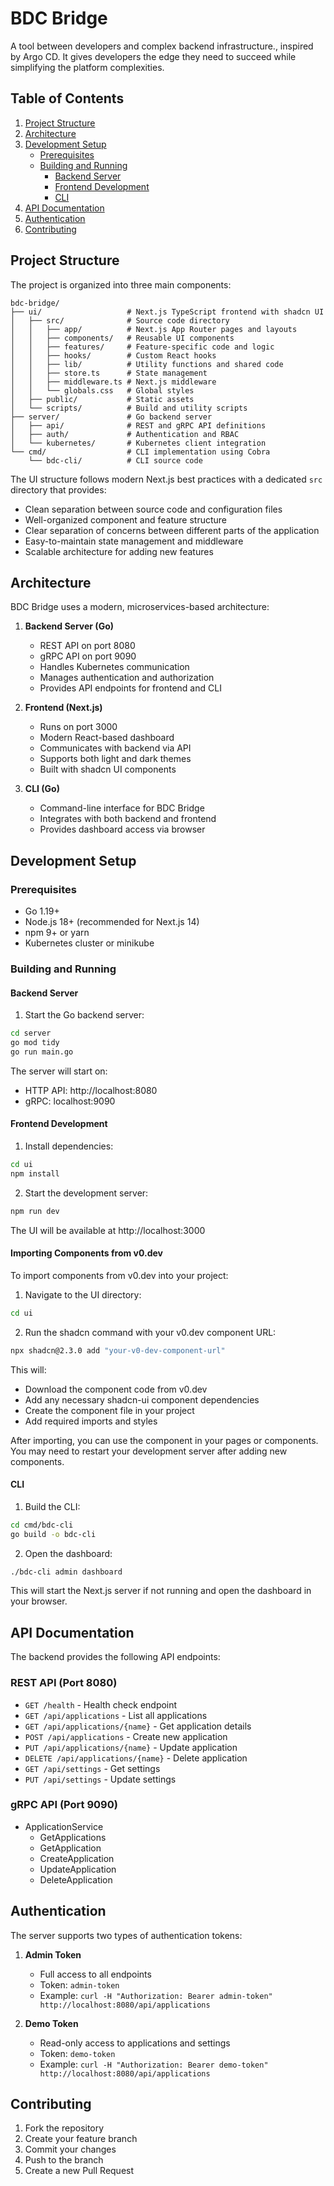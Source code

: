 # BDC Bridge

A tool between developers and complex backend infrastructure., inspired by Argo CD. It gives developers the edge they need to succeed while simplifying the platform complexities.

## Table of Contents

1. [Project Structure](#project-structure)
2. [Architecture](#architecture)
3. [Development Setup](#development-setup)
   - [Prerequisites](#prerequisites)
   - [Building and Running](#building-and-running)
     - [Backend Server](#backend-server)
     - [Frontend Development](#frontend-development)
     - [CLI](#cli)
4. [API Documentation](#api-documentation)
5. [Authentication](#authentication)
6. [Contributing](#contributing)

## Project Structure

The project is organized into three main components:

```
bdc-bridge/
├── ui/                   # Next.js TypeScript frontend with shadcn UI
│   ├── src/              # Source code directory
│   │   ├── app/          # Next.js App Router pages and layouts
│   │   ├── components/   # Reusable UI components
│   │   ├── features/     # Feature-specific code and logic
│   │   ├── hooks/        # Custom React hooks
│   │   ├── lib/          # Utility functions and shared code
│   │   ├── store.ts      # State management
│   │   ├── middleware.ts # Next.js middleware
│   │   └── globals.css   # Global styles
│   ├── public/           # Static assets
│   └── scripts/          # Build and utility scripts
├── server/               # Go backend server
│   ├── api/              # REST and gRPC API definitions
│   ├── auth/             # Authentication and RBAC
│   └── kubernetes/       # Kubernetes client integration
└── cmd/                  # CLI implementation using Cobra
    └── bdc-cli/          # CLI source code
```

The UI structure follows modern Next.js best practices with a dedicated `src` directory that provides:
- Clean separation between source code and configuration files
- Well-organized component and feature structure
- Clear separation of concerns between different parts of the application
- Easy-to-maintain state management and middleware
- Scalable architecture for adding new features

## Architecture

BDC Bridge uses a modern, microservices-based architecture:

1. **Backend Server (Go)**
   - REST API on port 8080
   - gRPC API on port 9090
   - Handles Kubernetes communication
   - Manages authentication and authorization
   - Provides API endpoints for frontend and CLI

2. **Frontend (Next.js)**
   - Runs on port 3000
   - Modern React-based dashboard
   - Communicates with backend via API
   - Supports both light and dark themes
   - Built with shadcn UI components

3. **CLI (Go)**
   - Command-line interface for BDC Bridge
   - Integrates with both backend and frontend
   - Provides dashboard access via browser

## Development Setup

### Prerequisites

- Go 1.19+
- Node.js 18+ (recommended for Next.js 14)
- npm 9+ or yarn
- Kubernetes cluster or minikube

### Building and Running

#### Backend Server

1. Start the Go backend server:
```bash
cd server
go mod tidy
go run main.go
```

The server will start on:
- HTTP API: http://localhost:8080
- gRPC: localhost:9090

#### Frontend Development

1. Install dependencies:
```bash
cd ui
npm install
```

2. Start the development server:
```bash
npm run dev
```

The UI will be available at http://localhost:3000

#### Importing Components from v0.dev

To import components from v0.dev into your project:

1. Navigate to the UI directory:
```bash
cd ui
```

2. Run the shadcn command with your v0.dev component URL:
```bash
npx shadcn@2.3.0 add "your-v0-dev-component-url"
```

This will:
- Download the component code from v0.dev
- Add any necessary shadcn-ui component dependencies
- Create the component file in your project
- Add required imports and styles

After importing, you can use the component in your pages or components. You may need to restart your development server after adding new components.

#### CLI

1. Build the CLI:
```bash
cd cmd/bdc-cli
go build -o bdc-cli
```

2. Open the dashboard:
```bash
./bdc-cli admin dashboard
```

This will start the Next.js server if not running and open the dashboard in your browser.

## API Documentation

The backend provides the following API endpoints:

### REST API (Port 8080)

- `GET /health` - Health check endpoint
- `GET /api/applications` - List all applications
- `GET /api/applications/{name}` - Get application details
- `POST /api/applications` - Create new application
- `PUT /api/applications/{name}` - Update application
- `DELETE /api/applications/{name}` - Delete application
- `GET /api/settings` - Get settings
- `PUT /api/settings` - Update settings

### gRPC API (Port 9090)

- ApplicationService
  - GetApplications
  - GetApplication
  - CreateApplication
  - UpdateApplication
  - DeleteApplication

## Authentication

The server supports two types of authentication tokens:

1. **Admin Token**
   - Full access to all endpoints
   - Token: `admin-token`
   - Example: `curl -H "Authorization: Bearer admin-token" http://localhost:8080/api/applications`

2. **Demo Token**
   - Read-only access to applications and settings
   - Token: `demo-token`
   - Example: `curl -H "Authorization: Bearer demo-token" http://localhost:8080/api/applications`

## Contributing

1. Fork the repository
2. Create your feature branch
3. Commit your changes
4. Push to the branch
5. Create a new Pull Request 